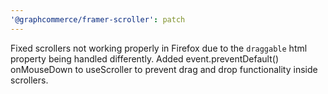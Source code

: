 ```yaml
---
'@graphcommerce/framer-scroller': patch
---
```


Fixed scrollers not working properly in Firefox due to the `draggable` html property being handled differently. Added event.preventDefault() onMouseDown to useScroller to prevent drag and drop functionality inside scrollers.
